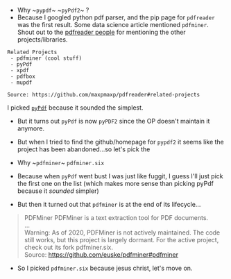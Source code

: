 - Why ~`pypdf`~ ~`pyPdf2`~ ? 
- Because I googled python pdf parser, and the pip page for `pdfreader` was the first result. Some data science article mentioned `pdfminer`. 
Shout out to the [pdfreader people](https://github.com/maxpmaxp/pdfreader#related-projects) for mentioning the other projects/libraries. 
```
Related Projects
 - pdfminer (cool stuff)
 - pyPdf
 - xpdf
 - pdfbox
 - mupdf

Source: https://github.com/maxpmaxp/pdfreader#related-projects
```


I picked [`pyPdf`](https://pypi.org/project/pyPdf/) because it sounded the simplest. 
- But it turns out `pyPdf` is now `pyPDF2` since the OP doesn't maintain it anymore.

- But when I tried to find the github/homepage for `pypdf2` it seems like the project has been abandoned...so let's pick the 

- Why ~`pdfminer`~ `pdfminer.six`
- Because when `pyPdf` went bust I was just like fuggit, I guess I'll just pick the first one on the list (which makes more sense than picking pyPdf because it _sounded_ simpler)
- But then it turned out that `pdfminer` is at the end of its lifecycle...

>  PDFMiner
PDFMiner is a text extraction tool for PDF documents.  
...  
Warning: As of 2020, PDFMiner is not actively maintained. The code still works, but this project is largely dormant. For the active project, check out its fork pdfminer.six.  
Source: https://github.com/euske/pdfminer#pdfminer

- So I picked `pdfminer.six` because jesus christ, let's move on.